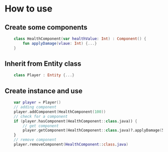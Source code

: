 # How to use
## Create some components
```Kotlin
	class HealthComponent(var healthValue: Int) : Component() {
		fun applyDamage(vlaue: Int) {...}
	}
```
## Inherit from Entity class
```Kotlin
	class Player : Entity {...}
```
## Create instance and use
```Kotlin
	var player = Player()
	// adding component
	player.addComponent(HealthComponent(100))
	// check for a component
	if (player.hasComponent(HealthComponent::class.java)) {
		// get component
		player.getComponent(HealthComponent::class.java)?.applyDamage(50)
	}
	// remove component
	player.removeComponent(HealthComponent::class.java)
```